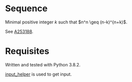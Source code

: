 # Sequence
Minimal positive integer $k$ such that $n^n \geq (n-k)^{n+k)$.

See [A253188](https://oeis.org/A253188).

# Requisites
Written and tested with Python 3.8.2.

[input_helper](https://github.com/XPhyro/input_helper) is used to get input.
